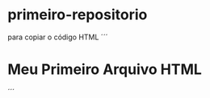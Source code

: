 # primeiro-repositorio

para copiar o código HTML
´´´
<html>
  <h1>Meu Primeiro Arquivo HTML</h1>
</html>
´´´

